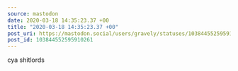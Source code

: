 ```yaml
---
source: mastodon
date: 2020-03-18 14:35:23.37 +00
title: "2020-03-18 14:35:23.37 +00"
post_uri: https://mastodon.social/users/gravely/statuses/103844552595910261
post_id: 103844552595910261
---
```

cya shitlords


